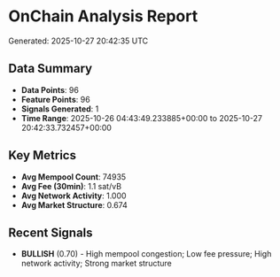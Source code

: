 # OnChain Analysis Report
Generated: 2025-10-27 20:42:35 UTC

## Data Summary
- **Data Points**: 96
- **Feature Points**: 96
- **Signals Generated**: 1
- **Time Range**: 2025-10-26 04:43:49.233885+00:00 to 2025-10-27 20:42:33.732457+00:00

## Key Metrics
- **Avg Mempool Count**: 74935
- **Avg Fee (30min)**: 1.1 sat/vB
- **Avg Network Activity**: 1.000
- **Avg Market Structure**: 0.674

## Recent Signals
- **BULLISH** (0.70) - High mempool congestion; Low fee pressure; High network activity; Strong market structure

